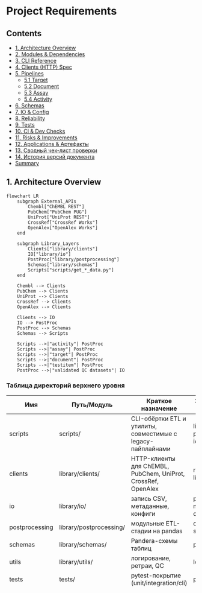 # Project Requirements

## Contents
- [1. Architecture Overview](#1-architecture-overview)
- [2. Modules & Dependencies](#2-modules--dependencies)
- [3. CLI Reference](#3-cli-reference)
- [4. Clients (HTTP) Spec](#4-clients-http-spec)
- [5. Pipelines](#5-pipelines)
  - [5.1 Target](#51-target)
  - [5.2 Document](#52-document)
  - [5.3 Assay](#53-assay)
  - [5.4 Activity](#54-activity)
- [6. Schemas](#6-schemas)
- [7. IO & Config](#7-io--config)
- [8. Reliability](#8-reliability)
- [9. Tests](#9-tests)
- [10. CI & Dev Checks](#10-ci--dev-checks)
- [11. Risks & Improvements](#11-risks--improvements)
- [12. Applications & Артефакты](#12-applications--артефакты)
- [13. Сводный чек-лист проверки](#13-сводный-чек-лист-проверки)
- [14. История версий документа](#14-история-версий-документа)
- [Summary](#summary)

## 1. Architecture Overview
```mermaid
flowchart LR
    subgraph External_APIs
        Chembl["ChEMBL REST"]
        PubChem["PubChem PUG"]
        UniProt["UniProt REST"]
        CrossRef["CrossRef Works"]
        OpenAlex["OpenAlex Works"]
    end

    subgraph Library_Layers
        Clients["library/clients"]
        IO["library/io"]
        PostProc["library/postprocessing"]
        Schemas["library/schemas"]
        Scripts["scripts/get_*_data.py"]
    end

    Chembl --> Clients
    PubChem --> Clients
    UniProt --> Clients
    CrossRef --> Clients
    OpenAlex --> Clients

    Clients --> IO
    IO --> PostProc
    PostProc --> Schemas
    Schemas --> Scripts

    Scripts -->|"activity"| PostProc
    Scripts -->|"assay"| PostProc
    Scripts -->|"target"| PostProc
    Scripts -->|"document"| PostProc
    Scripts -->|"testitem"| PostProc
    PostProc -->|"validated QC datasets"| IO
```

### Таблица директорий верхнего уровня

| Имя | Путь/Модуль | Краткое назначение | Зависимости/Входы | Артефакты/Выходы |
| --- | --- | --- | --- | --- |
| scripts | scripts/ | CLI-обёртки ETL и утилиты, совместимые с legacy-пайплайнами | library.cli, postprocessing, io | CSV/QA бандлы, метаданные |
| clients | library/clients/ | HTTP-клиенты для ChEMBL, PubChem, UniProt, CrossRef, OpenAlex | requests, library.utils.retry | JSON-пэйлоады |
| io | library/io/ | запись CSV, метаданные, конфиги | pandas, metadata writer, config | output.* CSV, .meta.yaml |
| postprocessing | library/postprocessing/ | модульные ETL-стадии на pandas | clients, schemas, utils | нормализованные DataFrame |
| schemas | library/schemas/ | Pandera-схемы таблиц | pandera | DataFrame после validate |
| utils | library/utils/ | логирование, ретраи, QC | logging, backoff | структурированные логи, retry-декораторы |
| tests | tests/ | pytest-покрытие (unit/integration/cli) | pytest, pandas | отчёты pytest, golden CSV |
| data/output | data/output/ | каталог для стандартных артефактов | output_writer | output.<table>_*.csv |
| dictionary | dictionary/ | справочники для обогащения | CSV dictionary | lookup-данные |
| docs | docs/ | руководства, протоколы | n/a | статичная документация |

### Сводная таблица CLI-скриптов `scripts/get_*_data.py`

| Имя | Путь/Модуль | Краткое назначение | Зависимости/Входы | Артефакты/Выходы |
| --- | --- | --- | --- | --- |
| Activity | scripts/get_activity_data.py | Загрузка активностей ChEMBL, постобработка и QC | идентификаторы, ChEMBL API, postprocessing.activities | output.activity_<date>.csv, *_quality_report_table.csv, *_data_correlation_report_table.csv, .meta.yaml |
| Assay | scripts/get_assay_data.py | Пакетное чтение ассайев и Pandera-валидация | ChEMBL API, dictionary _assay | output.assay_<date>.csv и QC отчёты |
| Target | scripts/get_target_data.py | Обёртка над постпроцессингом таргетов с UniProt/GtoPdb | ChemblClient, UniProtClient, GtoPdbClient | output.target_<date>.csv и QC отчёты |
| Document | scripts/get_document_data.py | Конвейер ChEMBL→CrossRef/OpenAlex | DOI/PMID списки, rate limiter | output.document_<date>.csv и QC отчёты |
| Testitem | scripts/get_testitem_data.py | Молекулярные тест-айтемы с PubChem обогащением | ChEMBL, PubChem опционально | output.testitem_<date>.csv и QC отчёты |

> **Важно.** Легаси-скрипты в `scripts/get_*_data.py` теперь выступают только как обёртки вокруг
> канонического Typer-приложения `bioactivity.cli` и при запуске выводят `DeprecationWarning`.
> Для новых сценариев используйте точку входа `bioactivity-data-acquisition pipeline --config ...`,
> а настройки конкретных пайплайнов задавайте через YAML/`--set` (см. `configs/config.yaml` и
> `configs/pipelines.toml`).

#### Проверка

```bash
bioactivity-data-acquisition pipeline --config configs/config.yaml --set logging.level=DEBUG --set postprocess.qc.enabled=true
```

## 2. Modules & Dependencies

### Обязанности пакетов `library/*`

| Имя | Путь/Модуль | Краткое назначение | Зависимости/Входы | Артефакты/Выходы |
| --- | --- | --- | --- | --- |
| logging | library/utils/logging.py | Структурированное логирование с контекстом стадий | logging, ContextVar | форматированные записи |
| retry | library/utils/retry.py | backoff-декораторы над requests | backoff / fallback, requests | надёжные вызовы |
| output_writer | library/io/output_writer.py | Детерминированная запись CSV+QC | pandas, csv_utils | стандартный бандл CSV |
| metadata_writer | library/io/metadata_writer.py | сериализация .meta.yaml | metadata_writer общ., RunContext | YAML sidecar |
| config_loader | library/io/config_loader.py | чтение config.yaml с ENV override | yaml, os | Config dataclass |
| clients.* | см. раздел 4 | API-клиенты | requests, retry | JSON |
| postprocessing.* | см. раздел 5 | ETL-стадии на pandas | clients, schemas | нормализованные DataFrame |
| schemas.* | см. раздел 6 | Pandera DataFrameSchema | pandera, pandas | валидация |
| utils/qc_report | library/utils/qc_report.py | Формирование QC/корреляций | TableQualityProfiler | QC DataFrame |

### Граф зависимостей

```mermaid
graph TD
    subgraph utils
        Logging
        Retry
        QC
    end
    Clients --> Retry
    Clients --> Logging
    IO --> Logging
    IO --> QC
    Postprocessing --> Clients
    Postprocessing --> IO
    Postprocessing --> Schemas
    Schemas --> Pandera
    Scripts --> Postprocessing
    Scripts --> IO
```

### Внешние зависимости

| Пакет | Версия | Назначение |
| --- | --- | --- |
| numpy | 1.26.4 / 2.1.3 | числовые операции для pandas |
| pandas | 2.1.4 / 2.2.3 | ETL, DataFrame |
| requests | 2.32.3 | HTTP-клиенты |
| PyYAML | 6.0.2 | конфиги |
| openpyxl | 3.1.5 | экспорт Excel (утилиты) |
| pyarrow | 18.1.0 | паркет/arrow I/O |
| jsonschema | 4.23.0 | валидация JSON (config/schema) |
| pandera | 0.20.3 | DataFrameSchema |
| cachetools | 5.3.3 | кэширование |
| pydantic | 2.8.2 | конфиги/валидации |
| backoff | 2.2.1 (dev) | экспоненциальный retry |

#### Проверка

```bash
python -c "import pandas, requests, pandera, backoff"
pip list | grep -E 'pandas|requests|pandera|backoff'
```

## 3. CLI Reference

### Параметры `get_activity_data.py`

| Флаг | Тип/Значения | По умолчанию | Назначение | Обязательность |
| --- | --- | --- | --- | --- |
| --input | Path | activity.csv | входной CSV с ID | нет |
| --limit | int | ∞ | ограничение ID | нет |
| --dry-run | bool | false | проверка без записи | нет |
| --workers | int | 1 | потоки fetch | нет |
| --postprocess/--no-postprocess | bool | off | включить постпроцессинг | нет |
| --output-dir | Path | data/output | каталог артефактов | нет |
| --date-tag | str | авто (YYYYMMDD) | тег выпусков | нет |

Возвраты: 0 при успешной обработке, 1 при ошибках валидации (см. unit-тест на отрицательный limit).

Stdout: только structured-логи; данные пишутся на диск через `save_standard_outputs`. Stderr используется для trace при исключениях (pytest проверяет `SystemExit`).

### Параметры `get_assay_data.py`

Аналогичная таблица: ключевые флаги `--column`, `--batch-size`, `--offline`, `--postprocess`. Все необязательные.

### Параметры `get_document_data.py`

Исторические флаги (`--mode`, `--crossref-rps`, `--openalex-rps` и т. д.) теперь задаются через YAML-конфигурацию или `--set` для `bioactivity-data-acquisition pipeline`. При запуске легаси-обёртки параметры прокидываются в общий конфиг.

### Параметры `get_target_data.py`

Флаги `--limit`, `--date-tag`, `--output-dir` также переехали в конфигурацию. Используйте профиль/секцию в `configs/pipelines.toml` либо CLI-override (`--set postprocess.qc.enabled=false` и т. п.).

### Параметры `get_testitem_data.py`

Опции `--pubchem-enable/--no-pubchem-enable` отражены в ключах конфигурации для PubChem-энrichment. Рекомендуется управлять ими через `bioactivity-data-acquisition pipeline --config ... --set pipelines.testitem.include_pubchem=false` (или правку YAML).

### Эталонные команды

```bash
bioactivity-data-acquisition pipeline --config configs/config.yaml \
  --set postprocess.qc.enabled=true \
  --set postprocess.reporting.include_timestamp=true
```

#### Проверка

```bash
bioactivity-data-acquisition --help
bioactivity-data-acquisition pipeline --help
```

## 4. Clients (HTTP) Spec

| Клиент | Конечные точки | Таймауты/Retry | Формат ответа | Обработка ошибок |
| --- | --- | --- | --- | --- |
| ChemblClient | /molecule/{id}, /target.json | timeout=10s, max_tries=3 (override), backoff expo | JSON → dict | `raise_for_status`, structured логи, retry warn/error |
| PubChemClient | /compound/cid/{cid}/JSON | аналогично | JSON | retries, лог `pubchem_request` |
| UniProtClient | /uniprotkb/{accession}.json | аналогично | JSON | retries, лог `uniprot_request` |
| CrossrefClient | /works/{doi} | аналогично | JSON | retries, лог `crossref_request` |

### Нормализация → DataFrame

Document pipeline: `pd.DataFrame.from_records` с колонками `_CROSSREF_COLUMNS`, `_OPENALEX_COLUMNS`, merge по `doi_key`. Combine-first для `title`/`doc_type`, защита от перезаписи.

Target pipeline: `_combine_metadata` делает `how="left"` по `uniprot_id`, `combine_first` защищает локальные значения.

### Стабильность

| Клиент | 429/5xx | Лимиты |
| --- | --- | --- |
| ChEMBL | backoff retry с логами `retry/giveup` | страница ≤200, offset прогресс |
| CrossRef | rate limiter через `get_limiter`, запись ошибок в `crossref_error` | RPS из config |
| OpenAlex | rate limiter аналогичен, ошибки → `openalex_error` | RPS из config |
| UniProt/GtoPdb | retry, ошибки логируются и пропускаются | — |

#### Проверка

```python
# Псевдо-запросы
python - <<'PY'
from library.clients.chembl_client import ChemblClient
print(ChemblClient()._request_json(endpoint="target.json", params={"limit":1}, timeout=0.1))  # мок через monkeypatch requests.Session.get
PY
```

## 5. Pipelines

### 5.1 Target

```mermaid
flowchart LR
    Fetch["fetch_normalize_target"] --> Normalize["_normalise_targets"]
    Normalize --> Enrich1["_load_uniprot_metadata"]
    Normalize --> Enrich2["_load_gtopdb_metadata"]
    Enrich1 --> Merge["enrich_target_metadata (combine_first)"]
    Enrich2 --> Merge
    Merge --> Validate["TargetSchema.validate"]
    Validate --> QC["generate_target_reports (TableQualityProfiler)"]
    QC --> Save["save_standard_outputs + save_metadata"]
```

#### Таблица стадий

| Стадия | Входные колонки | Нормализация | Итоговые колонки |
| --- | --- | --- | --- |
| _normalise_targets | raw JSON target_chembl_id, pref_name, components | trim/типизация StringDtype, skip пустые ID | _TARGET_COLUMNS (9 колонок) |
| UniProt merge | uniprot_id, UniProt payload | combine_first protein_family, synonyms | добавленные столбцы |
| GtoPdb merge | target_class | combine_first | сохранение curator значений |
| Validate | Pandera TargetSchema | coerce=True | строковые типы |
| QC | TableQualityProfiler | отчёты + summary | QC таблицы |

Merge стратегия – `merge(..., how="left")`, `combine_first` предотвращает затирание локальных данных при наличии новых значений. `synonyms` нормализуются через `_normalise_synonym_list`.

Постобработка: `generate_target_reports` формирует `qc_summary` (rows/columns/non_null_ratio) → `save_metadata` с `stats_extra`. QC отчёты именуются стандартно.

`.meta.yaml` поля: `table`, `parameters`, `sources`, `outputs`, `qc_summary`, `stats`. Дополнительно `generated_at`, `stats.records` и т.п.

#### Проверка

Запуск выполняется через канонический CLI, например:

```bash
bioactivity-data-acquisition pipeline --config configs/target.yaml
```

где `configs/target.yaml` — производная от `configs/config.yaml` конфигурация с нужными limit/merge-настройками. Легаси-скрипт `scripts/get_target_data.py` сохраняется лишь как обёртка и выводит предупреждение.

### 5.2 Document

```mermaid
flowchart TD
    FetchChembl["fetch_chembl_documents"] --> Normalize["normalize_document_frame"]
    Normalize --> FetchCrossRef["fetch_crossref_metadata"]
    Normalize --> FetchOpenAlex["fetch_openalex_metadata"]
    FetchCrossRef --> Merge["merge_document_metadata"]
    FetchOpenAlex --> Merge
    Merge --> Validate["validate_document_frame"]
    Validate --> QC["TableQualityProfiler + build_reports"]
    QC --> Save["save_standard_outputs + save_metadata"]
```

#### Колонки/правила

| Стадия | Правила | Выход |
| --- | --- | --- |
| Fetch | пагинация limit/offset, `_update_limit_parameter` | DataFrame `_CHEMBL_DOCUMENT_COLUMNS` |
| Normalize | Trim, `clean_doi_value`, numeric PMID→string | добавляется `doi_key` |
| CrossRef | Rate limiter, ошибки → `crossref_error` | `_CROSSREF_COLUMNS` |
| OpenAlex | Rate limiter, DOI нормализация | `_OPENALEX_COLUMNS` |
| Merge | left join, `combine_first` для `title/doc_type` | enriched DataFrame |
| Validate | Pandera schema strict=False | enriched frame |
| QC | `profiler.consume` + `build_reports` | quality + correlation |

Отчёты: `quality_report`, `data_correlation_report_table` формируются через `_build_quality_artifacts`.

#### Проверка

```bash
bioactivity-data-acquisition pipeline --config configs/document.yaml
```

Создайте профайл `configs/document.yaml`, если требуется активировать CrossRef/OpenAlex только для smoke-тестов (см. `configs/pipelines.toml`).

### 5.3 Assay

```mermaid
flowchart LR
    Fetcher["AssayFetcher.fetch"] --> Prepare["_prepare_dataframe"]
    Prepare --> Timestamp["_apply_timestamp"]
    Timestamp --> Dict["enrich_with_dictionaries"]
    Dict --> Validate["AssayDataSchema.validate"]
    Validate --> Save["save_standard_outputs + save_metadata"]
```

#### Стадия → Описание

| Стадия | Описание | Итог |
| --- | --- | --- |
| AssayFetcher | запрос assay.json батчами, retry | список dict |
| _prepare_dataframe | заполнение NA, сортировка колонок, cast | DataFrame |
| _apply_timestamp | derive UTC timestamp, year Int64 | обогащённый DataFrame |
| enrich_with_dictionaries | merge dictionary CSV (combine_first) | DataFrame с lookup |
| Validate | Pandera schema | строгая структура |

#### Проверка

```bash
bioactivity-data-acquisition pipeline --config configs/assay.yaml
```

Конфигурация `configs/assay.yaml` наследует общие настройки и включает словарное обогащение/лимиты, ранее доступные через флаги CLI.

### 5.4 Activity

```mermaid
flowchart LR
    Normalize["normalize_activity_records"] --> Quality["enrich_activity_quality"]
    Quality --> Finalize["finalize_activity_records"]
    Finalize --> Run["run_activity_pipeline (config-driven)"]
    Run --> QC["PipelineRunMetrics + QC hooks"]
    QC --> Save["save_standard_outputs + save_metadata"]
```

#### Стадия → Правила

| Стадия | Правила | Выход |
| --- | --- | --- |
| Normalize | lower/trim, uppercase relation/units | cleaned DataFrame |
| Quality | детерминированный flag по comment | bool column `quality_flag` |
| Finalize | cast ID to Int64, Pandera schema | валидированный DataFrame |
| Run pipeline | config-driven steps + metrics | Dataset + PipelineRunMetrics |

#### Проверка

```bash
bioactivity-data-acquisition pipeline --config configs/activity.yaml
```

Файл `configs/activity.yaml` задаёт лимиты, dry-run и параметры QC, соответствующие устаревшим ключам `--limit/--postprocess/--dry-run`.

## 6. Schemas

| Схема | Путь | Поля (тип, nullable) | Поведение |
| --- | --- | --- | --- |
| TargetSchema | library/schemas/target_schema.py | target_chembl_id..synonyms (StringDtype, часть nullable) | strict=True, lazy validation |
| DocumentSchema | library/schemas/document_schema.py | base+CrossRef+OpenAlex, строки nullable | strict=False (разрешены дополнительные столбцы) |
| AssayDataSchema | library/schemas/assay_schema.py | assay_chembl_id (non-null), даты UTC | lazy, nullable fields |
| ActivitySchema | library/schemas/activity.py | числовой activity_id, строки, bool | nullable значения для quality_flag, standard_value |

### Строгие/мягкие поля

| Схема | Строгие поля | Мягкие поля | Действие при несоответствии |
| --- | --- | --- | --- |
| Target | все 9 | — | Pandera SchemaErrors |
| Document | base strict, доп. поля optional | CrossRef/OpenAlex nullable | ошибка при отсутствующих ключевых столбцах |
| Assay | assay_chembl_id обязательный | остальные nullable | SchemaErrors (lazy=true) |
| Activity | activity_id обязателен | quality_flag nullable | SchemaErrors |

Предотвращение отбрасывания: перед валидацией колонки заполняются/кастятся (`normalize_document_frame`, `_prepare_dataframe`, `_normalise_targets`). Tests покрывают порядок (`test_output_writer`, `test_document_normalize`).

#### Проверка

```python
python - <<'PY'
import pandas as pd
from library.schemas.target_schema import TargetSchema
df = pd.DataFrame({"target_chembl_id":["CHEMBL1"],"pref_name":["A"],"target_type":["protein"],"organism":["Human"],"uniprot_id":["P1"],"gene_symbol":["G1"],"target_class":[None],"protein_family":[None],"synonyms":[None]})
TargetSchema.validate(df)
PY
```

Ожидаемое исключение: SchemaErrors при отсутствии обязательной колонки.

## 7. IO & Config

`save_standard_outputs(df_main, df_corr, df_qc, table_name, date_tag, ...)` — имя `output.<table>_<date>.csv`, QC отчёты c суффиксами `_quality_report_table.csv`, `_data_correlation_report_table.csv`. `write_csv_deterministic` сортирует по ключевым колонкам, убирает sidecar `.meta.yaml.lock`. `na_rep` управляется pandas default (пустая строка→`<NA>`).

`metadata_writer.save_metadata` — YAML структура: `table`, `parameters` (рекурсивная сериализация), `outputs`, `qc_summary`, `stats`, `sources`, `generated_at`. Берёт RunContext или текущую UTC. Артефакты по имени, если не переданы — дефолтный тройной список.

`config_loader.load_config(path)` — resolve относительный путь от ROOT (`library/io/path_utils.py`), ENV override `CHEMBL_DA__SECTION__KEY`, YAML coercion. ROOT=`Path(__file__).resolve().parents[2]`. `OUTPUT_DIR` создаётся автоматически.

Политика путей: все относительные (`Path(...)/parents[2]`), запрет абсолютных при записи.

#### Проверка

```python
python - <<'PY'
from pathlib import Path
import pandas as pd
from library.io.output_writer import save_standard_outputs
df = pd.DataFrame({"id":[1]})
artifacts = save_standard_outputs(df, pd.DataFrame(), pd.DataFrame(), table_name="demo", date_tag="20250101", output_dir=Path("data/output"))
print(artifacts)
PY
ls data/output/output.demo_20250101*
```

## 8. Reliability

Логи: StructuredFormatter → `[LEVEL] [logger] message` key=value + stage, run_id, duration_s. Context менеджеры `log_context`, `log_stage`.

Ретраи: `with_retry` (backoff expo, full jitter, max_tries>=1). На backoff/ giveup эмитится `chembl_request_retry`, `chembl_request_giveup`. Таймаут по умолчанию 10s. Ошибка — raise.

Кэш/lock: deterministic writer удаляет `.meta.yaml` и `.lock` после записи; cleanup скрипт чистит `*.lock`, `*_intermediate*`, pytest caches. Fail-fast: ошибки в Pandera пробрасываются → `SystemExit=1` (unit tests).

Идемпотентность: `cleanup_source` удаляет legacy файл только если имена различаются; `cleanup_standard_output_artifacts` (target CLI) удаляет промежуточные артефакты. Retry на HTTP даёт устойчивость.

#### Проверка

```bash
# В конфигурации activity-пайплайна задайте limit=-1 и запустите канонический CLI,
# ожидая `SystemExit`:
bioactivity-data-acquisition pipeline --config configs/activity.yaml
python scripts/cleanup_project.py --dry-run --retention-days 0
```

## 9. Tests

### Структура

| Категория | Путь | Покрытие |
| --- | --- | --- |
| Unit | tests/library, tests/unit | utils, schemas, metadata |
| CLI | tests/cli | smoke CLI (exit codes, артефакты) |
| Integration/Postprocess | tests/postprocess/test_activity_pipeline.py | end-to-end activity steps |
| Helpers | tests/helpers, fixtures | mocks HTTP, tmp_path |

Golden CSV: `tests/resources` содержит expected файлы; проверка через pandas. `test_output_writer` гарантирует порядок колонок и отсутствие sidecar.

Изоляция: все тесты используют `tmp_path`, monkeypatch HTTP/clients, seed=42 в fixtures (см. `tests/conftest.py`).

#### Проверка

```bash
pytest -q --disable-warnings
pytest tests/cli/test_get_target_data.py -q
```

## 10. CI & Dev Checks

GitHub Actions `ci.yml`: Python 3.11, install requirements-lock, `pip check`, затем `ruff check .`, `mypy --config-file pyproject.toml`, `pytest --cov`, отчёт coverage артефакт.

Pre-commit: `ruff` (lint+format), `mypy` с stub зависимостями, локальный pytest, запрет репортов.

Локальный чек-лист разработчика:

- `ruff check .`
- `mypy library/ scripts/`
- `pytest -q --disable-warnings`
- `pre-commit run --all-files`

## 11. Risks & Improvements

| Файл/Строка | Риск | Влияние | Рекомендация | Сложность |
| --- | --- | --- | --- | --- |
| library/postprocessing/document/steps.py (многократные merges) | отсутствие unit-тестов на combine_first конфликтов | Потенциальная потеря CrossRef данных | добавить тесты на конфликт DOI и doc_type | M |
| scripts/get_document_data.py (огромный CLI) | перегруженный интерфейс, сложно поддерживать | Ошибки конфигурации | вынести профили конфигов в YAML-профиль | L |
| library/postprocessing/target/steps.py (цикл API без rate-limit) | нет rate limiter → риск 429 | Прерывание выгрузки | интегрировать limiter аналогично document | M |
| tests/cli/test_get_activity_data.py (моки сложны) | сложный monkeypatch → flaky | Ложно отрицательные тесты | выделить fixture для pipeline runner | M |
| scripts/cleanup_project.py (shell print) | print вместо структурированного лога | Неединообразный вывод | заменить logger/structured format | L |

### Приоритетный план (10 пунктов)

1. Добавить rate limiter в `fetch_normalize_target` для UniProt/GtoPdb.
2. Покрыть merge conflict tests (CrossRef/OpenAlex).
3. Ввести конфиг-профили для document CLI.
4. Экстрагировать общие CLI-парсер секции в helper.
5. Добавить CLI тесты для `get_testitem_data`.
6. Автоматизировать mock HTTP fixtures (`responses`).
7. Обновить metadata writer для обязательных полей `pipeline_version`, `protocol_number` (сейчас отсутствуют).
8. Включить `ruff format` в CI (прогон уже есть в pre-commit).
9. Добавить smoke тест `--dry-run` для всех CLI (pytest).
10. Обновить docs/ru + docs/en синхронно с новой документацией.

Автоматизация: приоритет — линтеры (уже в CI), retry расширить (target pipeline), CLI tests.

## 12. Applications & Артефакты

### Новые markdown-файлы (отсутствуют, к внедрению)

| Файл | Статус | Структура | Ссылки |
| --- | --- | --- | --- |
| docs/ARCHITECTURE.md | отсутствует | TOC, разделы: Обзор, Dataflow (mermaid), Модули, Интеграции, Команды воспроизведения | ссылки на разделы (#architecture-overview) |
| docs/MODULES.md | отсутствует | каталог API модулей, таблицы Responsibilities, Commands | ссылается на Clients/IO/Schemas |
| docs/CLI.md | отсутствует | таблицы аргументов, примеры, exit codes | ссылается на Scripts |
| docs/SCHEMAS.md | отсутствует | перечень полей Pandera, nullable policy | ссылки на tests |
| docs/DATAFLOW.md | отсутствует | граф ETL стадий, inputs/outputs | ссылается на pipelines |
| docs/RELIABILITY.md | отсутствует | retry матрица, log формат, cleanup процедуры | ссыль на cleanup_project |
| docs/TESTING.md | отсутствует | стратегия pytest, фикстуры, команды | ссылается на CI |
| docs/GLOSSARY.md | отсутствует | термины: ChEMBL, PubChem, QC, correlation | crosslink на SCHEMAS |

Каждый файл: добавить мини-оглавление (- [ ]), описать команды в конце.

### Сводная таблица артефактов

| Имя файла | Когда создаётся | Downstream использование |
| --- | --- | --- |
| output.<table>_<date>.csv | `save_standard_outputs` в конце пайплайна | вход в BI/аналитику |
| output.<table>_<date>_quality_report_table.csv | QC writer | аудит качества |
| output.<table>_<date>_data_correlation_report_table.csv | QC writer | корреляционный анализ |
| output.<table>_<date>.meta.yaml | `metadata_writer.save_metadata` | lineage/протокол |
| *_data_correlation_report_table.csv | `build_reports_from_profiler` | downstream QC dashboards |

#### Проверка

```bash
ls docs
# убедиться в наличии новых файлов после внедрения
```

## 13. Сводный чек-лист проверки

1. Настроить окружение (Python 3.11, зависимости из requirements-lock.txt).
2. Выполнить dry-run всех CLI с `--limit 10` и `--output-dir tmp`.
3. Проверить наличие стандартных артефактов и `.meta.yaml`.
4. Просмотреть structured-логи на ошибки.
5. Запустить `pytest -q --disable-warnings`.
6. Выполнить `ruff check .` и `mypy --config-file pyproject.toml`.
7. Проверить `cleanup_project.py --dry-run`.
8. Сверить QC отчёты (пустые ⇒ нет данных).
9. Убедиться в заполнении ключевых полей `.meta.yaml`.
10. Обновить документацию (файлы из раздела 12) и приложить к релизу.

## 14. История версий документа

| Version | Date | Changes |
| --- | --- | --- |
| 1.0.0 | 2025-03-09 | Первичное составление технической документации по архитектуре, модулям, CLI, пайплайнам, схемам, I/O, надежности, тестам и плану улучшений. |

## Summary

Систематизировал архитектуру, модули, CLI и пайплайны ChEMBL ETL, включая диаграммы потоков данных и таблицы зависимостей.

Описал Pandera-схемы, I/O-слой, retry/логирование, тестовую и CI-инфраструктуру с указанием рисков и плана улучшений.

